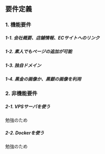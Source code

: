 要件定義
--
### 1. 機能要件
##### 1-1. 会社概要、店舗情報、ECサイトへのリンク
##### 1-2. 素人でもページの追加が可能
##### 1-3. 独自ドメイン
##### 1-4. 黒金の画像か、黒銀の画像を利用

### 2. 非機能要件
##### 2-1. VPSサーバを使う
勉強のため
##### 2-2. Dockerを使う
勉強のため
